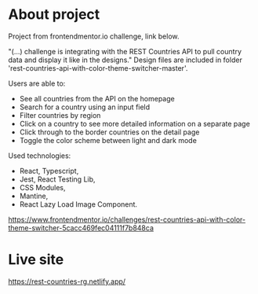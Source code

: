 # About project

Project from frontendmentor.io challenge, link below. 

"(...) challenge is integrating with the REST Countries API to pull country data and display it like in the designs."
Design files are included in folder 'rest-countries-api-with-color-theme-switcher-master'.

Users are able to: 
- See all countries from the API on the homepage
- Search for a country using an input field
- Filter countries by region
- Click on a country to see more detailed information on a separate page
- Click through to the border countries on the detail page
- Toggle the color scheme between light and dark mode


Used technologies: 
- React, Typescript,
- Jest, React Testing Lib,
- CSS Modules, 
- Mantine,
- React Lazy Load Image Component.

https://www.frontendmentor.io/challenges/rest-countries-api-with-color-theme-switcher-5cacc469fec04111f7b848ca


# Live site 

https://rest-countries-rg.netlify.app/

